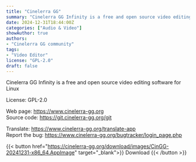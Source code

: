 ```yaml
---
title: "Cinelerra GG"
summary: "Cinelerra GG Infinity is a free and open source video editing software for Linux"
date: 2024-12-31T18:44:00Z
categories: ["Audio & Video"]
showAuthor: true
authors:
- "Cinelerra GG community"
tags: 
- "Video Editor"
license: "GPL-2.0"
draft: false
---
```


Cinelerra GG Infinity is a free and open source video editing software for Linux

License: GPL-2.0

Web page: <https://www.cinelerra-gg.org>  
Source code: <https://git.cinelerra-gg.org/git>

Translate: <https://www.cinelerra-gg.org/translate-app>  
Report the bug: <https://www.cinelerra-gg.org/bugtracker/login_page.php>  

{{< button href="https://cinelerra-gg.org/download/images/CinGG-20241231-x86_64.AppImage" target="_blank">}}
Download
{{< /button >}}